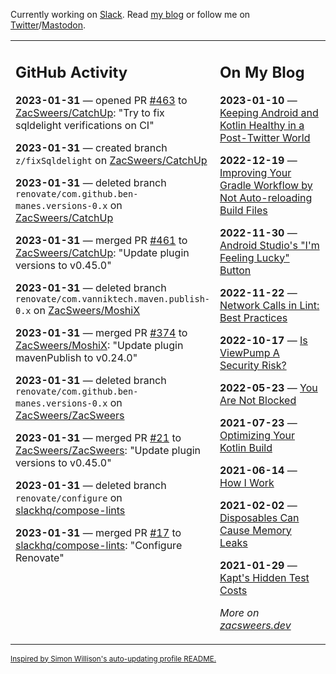 Currently working on [Slack](https://slack.com/). Read [my blog](https://zacsweers.dev/) or follow me on [Twitter](https://twitter.com/ZacSweers)/[Mastodon](https://hachyderm.io/@ZacSweers).

<table><tr><td valign="top" width="60%">

## GitHub Activity
<!-- githubActivity starts -->
**2023-01-31** — opened PR [#463](https://github.com/ZacSweers/CatchUp/pull/463) to [ZacSweers/CatchUp](https://github.com/ZacSweers/CatchUp): "Try to fix sqldelight verifications on CI"

**2023-01-31** — created branch `z/fixSqldelight` on [ZacSweers/CatchUp](https://github.com/ZacSweers/CatchUp)

**2023-01-31** — deleted branch `renovate/com.github.ben-manes.versions-0.x` on [ZacSweers/CatchUp](https://github.com/ZacSweers/CatchUp)

**2023-01-31** — merged PR [#461](https://github.com/ZacSweers/CatchUp/pull/461) to [ZacSweers/CatchUp](https://github.com/ZacSweers/CatchUp): "Update plugin versions to v0.45.0"

**2023-01-31** — deleted branch `renovate/com.vanniktech.maven.publish-0.x` on [ZacSweers/MoshiX](https://github.com/ZacSweers/MoshiX)

**2023-01-31** — merged PR [#374](https://github.com/ZacSweers/MoshiX/pull/374) to [ZacSweers/MoshiX](https://github.com/ZacSweers/MoshiX): "Update plugin mavenPublish to v0.24.0"

**2023-01-31** — deleted branch `renovate/com.github.ben-manes.versions-0.x` on [ZacSweers/ZacSweers](https://github.com/ZacSweers/ZacSweers)

**2023-01-31** — merged PR [#21](https://github.com/ZacSweers/ZacSweers/pull/21) to [ZacSweers/ZacSweers](https://github.com/ZacSweers/ZacSweers): "Update plugin versions to v0.45.0"

**2023-01-31** — deleted branch `renovate/configure` on [slackhq/compose-lints](https://github.com/slackhq/compose-lints)

**2023-01-31** — merged PR [#17](https://github.com/slackhq/compose-lints/pull/17) to [slackhq/compose-lints](https://github.com/slackhq/compose-lints): "Configure Renovate"
<!-- githubActivity ends -->
</td><td valign="top" width="40%">

## On My Blog
<!-- blog starts -->
**2023-01-10** — [Keeping Android and Kotlin Healthy in a Post-Twitter World](https://www.zacsweers.dev/keeping-android-healthy/)

**2022-12-19** — [Improving Your Gradle Workflow by Not Auto-reloading Build Files](https://www.zacsweers.dev/improving-your-workflow-by-not-auto-reloading-build-files/)

**2022-11-30** — [Android Studio's "I'm Feeling Lucky" Button](https://www.zacsweers.dev/android-studios-im-feeling-lucky-button/)

**2022-11-22** — [Network Calls in Lint: Best Practices](https://www.zacsweers.dev/network-calls-in-lint-best-practices/)

**2022-10-17** — [Is ViewPump A Security Risk?](https://www.zacsweers.dev/is-viewpump-a-security-risk/)

**2022-05-23** — [You Are Not Blocked](https://www.zacsweers.dev/you-are-not-blocked/)

**2021-07-23** — [Optimizing Your Kotlin Build](https://www.zacsweers.dev/optimizing-your-kotlin-build/)

**2021-06-14** — [How I Work](https://www.zacsweers.dev/how-i-work/)

**2021-02-02** — [Disposables Can Cause Memory Leaks](https://www.zacsweers.dev/disposables-can-cause-memory-leaks/)

**2021-01-29** — [Kapt's Hidden Test Costs](https://www.zacsweers.dev/kapts-hidden-test-costs/)
<!-- blog ends -->
_More on [zacsweers.dev](https://zacsweers.dev/)_
</td></tr></table>

<sub><a href="https://simonwillison.net/2020/Jul/10/self-updating-profile-readme/">Inspired by Simon Willison's auto-updating profile README.</a></sub>